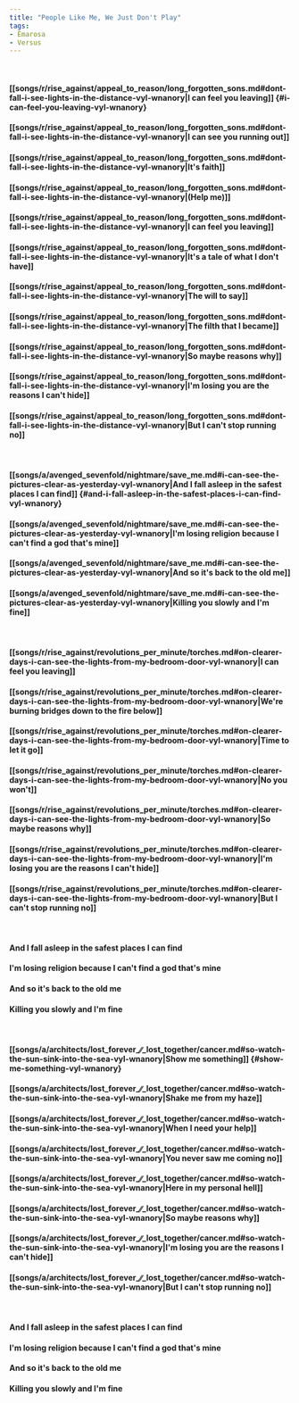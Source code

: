 ```yaml
---
title: "People Like Me, We Just Don't Play"
tags:
- Emarosa
- Versus
---
```

&nbsp;
#### [[songs/r/rise_against/appeal_to_reason/long_forgotten_sons.md#dont-fall-i-see-lights-in-the-distance-vyl-wnanory|I can feel you leaving]] {#i-can-feel-you-leaving-vyl-wnanory}
#### [[songs/r/rise_against/appeal_to_reason/long_forgotten_sons.md#dont-fall-i-see-lights-in-the-distance-vyl-wnanory|I can see you running out]]
#### [[songs/r/rise_against/appeal_to_reason/long_forgotten_sons.md#dont-fall-i-see-lights-in-the-distance-vyl-wnanory|It's faith]]
#### [[songs/r/rise_against/appeal_to_reason/long_forgotten_sons.md#dont-fall-i-see-lights-in-the-distance-vyl-wnanory|(Help me)]]
#### [[songs/r/rise_against/appeal_to_reason/long_forgotten_sons.md#dont-fall-i-see-lights-in-the-distance-vyl-wnanory|I can feel you leaving]]
#### [[songs/r/rise_against/appeal_to_reason/long_forgotten_sons.md#dont-fall-i-see-lights-in-the-distance-vyl-wnanory|It's a tale of what I don't have]]
#### [[songs/r/rise_against/appeal_to_reason/long_forgotten_sons.md#dont-fall-i-see-lights-in-the-distance-vyl-wnanory|The will to say]]
#### [[songs/r/rise_against/appeal_to_reason/long_forgotten_sons.md#dont-fall-i-see-lights-in-the-distance-vyl-wnanory|The filth that I became]]
#### [[songs/r/rise_against/appeal_to_reason/long_forgotten_sons.md#dont-fall-i-see-lights-in-the-distance-vyl-wnanory|So maybe reasons why]]
#### [[songs/r/rise_against/appeal_to_reason/long_forgotten_sons.md#dont-fall-i-see-lights-in-the-distance-vyl-wnanory|I'm losing you are the reasons I can't hide]]
#### [[songs/r/rise_against/appeal_to_reason/long_forgotten_sons.md#dont-fall-i-see-lights-in-the-distance-vyl-wnanory|But I can't stop running no]]
&nbsp;
#### [[songs/a/avenged_sevenfold/nightmare/save_me.md#i-can-see-the-pictures-clear-as-yesterday-vyl-wnanory|And I fall asleep in the safest places I can find]] {#and-i-fall-asleep-in-the-safest-places-i-can-find-vyl-wnanory}
#### [[songs/a/avenged_sevenfold/nightmare/save_me.md#i-can-see-the-pictures-clear-as-yesterday-vyl-wnanory|I'm losing religion because I can't find a god that's mine]]
#### [[songs/a/avenged_sevenfold/nightmare/save_me.md#i-can-see-the-pictures-clear-as-yesterday-vyl-wnanory|And so it's back to the old me]]
#### [[songs/a/avenged_sevenfold/nightmare/save_me.md#i-can-see-the-pictures-clear-as-yesterday-vyl-wnanory|Killing you slowly and I'm fine]]
&nbsp;
#### [[songs/r/rise_against/revolutions_per_minute/torches.md#on-clearer-days-i-can-see-the-lights-from-my-bedroom-door-vyl-wnanory|I can feel you leaving]]
#### [[songs/r/rise_against/revolutions_per_minute/torches.md#on-clearer-days-i-can-see-the-lights-from-my-bedroom-door-vyl-wnanory|We're burning bridges down to the fire below]]
#### [[songs/r/rise_against/revolutions_per_minute/torches.md#on-clearer-days-i-can-see-the-lights-from-my-bedroom-door-vyl-wnanory|Time to let it go]]
#### [[songs/r/rise_against/revolutions_per_minute/torches.md#on-clearer-days-i-can-see-the-lights-from-my-bedroom-door-vyl-wnanory|No you won't]]
#### [[songs/r/rise_against/revolutions_per_minute/torches.md#on-clearer-days-i-can-see-the-lights-from-my-bedroom-door-vyl-wnanory|So maybe reasons why]]
#### [[songs/r/rise_against/revolutions_per_minute/torches.md#on-clearer-days-i-can-see-the-lights-from-my-bedroom-door-vyl-wnanory|I'm losing you are the reasons I can't hide]]
#### [[songs/r/rise_against/revolutions_per_minute/torches.md#on-clearer-days-i-can-see-the-lights-from-my-bedroom-door-vyl-wnanory|But I can't stop running no]]
&nbsp;
#### And I fall asleep in the safest places I can find
#### I'm losing religion because I can't find a god that's mine
#### And so it's back to the old me
#### Killing you slowly and I'm fine
&nbsp;
#### [[songs/a/architects/lost_forever_∕∕_lost_together/cancer.md#so-watch-the-sun-sink-into-the-sea-vyl-wnanory|Show me something]] {#show-me-something-vyl-wnanory}
#### [[songs/a/architects/lost_forever_∕∕_lost_together/cancer.md#so-watch-the-sun-sink-into-the-sea-vyl-wnanory|Shake me from my haze]]
#### [[songs/a/architects/lost_forever_∕∕_lost_together/cancer.md#so-watch-the-sun-sink-into-the-sea-vyl-wnanory|When I need your help]]
#### [[songs/a/architects/lost_forever_∕∕_lost_together/cancer.md#so-watch-the-sun-sink-into-the-sea-vyl-wnanory|You never saw me coming no]]
#### [[songs/a/architects/lost_forever_∕∕_lost_together/cancer.md#so-watch-the-sun-sink-into-the-sea-vyl-wnanory|Here in my personal hell]]
#### [[songs/a/architects/lost_forever_∕∕_lost_together/cancer.md#so-watch-the-sun-sink-into-the-sea-vyl-wnanory|So maybe reasons why]]
#### [[songs/a/architects/lost_forever_∕∕_lost_together/cancer.md#so-watch-the-sun-sink-into-the-sea-vyl-wnanory|I'm losing you are the reasons I can't hide]]
#### [[songs/a/architects/lost_forever_∕∕_lost_together/cancer.md#so-watch-the-sun-sink-into-the-sea-vyl-wnanory|But I can't stop running no]]
&nbsp;
#### And I fall asleep in the safest places I can find
#### I'm losing religion because I can't find a god that's mine
#### And so it's back to the old me
#### Killing you slowly and I'm fine
